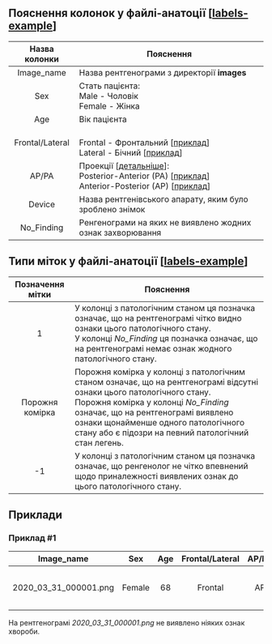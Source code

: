 


## Пояснення колонок у файлі-анатоції [[labels-example](labels-example.csv)]

| Назва колонки  | Пояснення |
| :---: | --- |
| Image_name | Назва рентгенограми з директорії **images**|
| Sex | Стать пацієнта: <br> Male - Чоловік <br> Female - Жінка|
| Age | Вік пацієнта|
| Frontal/Lateral| <br> Frontal - Фронтальний [[приклад](im/view1_frontal2PA.jpg)] <br> Lateral - Бічний [[приклад](im/view2_lateral2.jpg)] |
| AP/PA |  Проекції [[детальніше](https://www.radiologymasterclass.co.uk/tutorials/chest/chest_quality/chest_xray_quality_projection)]: <br> Posterior-Anterior (PA) [[приклад](im/view1_frontal2PA.jpg)] <br> Anterior-Posterior (AP) [[приклад](im/view1_frontalAP.jpg)] |
| Device | Назва рентгенівського апарату, яким було зроблено знімок |
| No_Finding | Ренгенограми на яких не виявлено жодних ознак захворювання |


## Типи міток у файлі-анатоції [[labels-example](labels-example.csv)]

| Позначення мітки  | Пояснення |
| :---: | --- |
| 1 | У колонці з патологічним станом ця позначка означає, що на рентгенограмі чітко видно ознаки цього патологічного стану. <br> У колонці *No_Finding* ця позначка означає, що на рентгенограмі немає ознак жодного патологічного стану. |
| Порожня комірка | Порожня комірка у колонці з патологічним станом означає, що на рентгенограмі відсутні ознаки цього патологічного стану. <br> Порожня комірка у колонці *No_Finding* означає, що на рентгенограмі виявлено ознаки щонайменше одного патологічного стану або є підозри на певний патологічний стан легень. |
| -1| У колонці з патологічним станом ця позначка означає, що ренгенолог не чітко впевнений щодо приналежності виявлених ознак до цього патологічного стану. |


## Приклади

### Приклад \#1

| Image_name | Sex | Age | Frontal/Lateral | AP/PA | Device | No_Finding | Atelectasis| Consolidation | Infiltration | Pneumothorax | Edema | Emphysema | Fibrosis | Effusion | Pneumonia | Pleural_Thickening | Cardiomegaly | Nodule | Mass | Hernia | Tuberculosis  |
| :---: | :---: |:---: | :---: |:---: | :---: |:---: | :---: |:---: | :---: |:---: | :---: | :---: |:---: | :---: |:---: | :---: |:---: | :---: |:---: | :---: |:---: | 
| 2020_03_31_000001.png | Female | 68 | Frontal | AP | Siemens Mobilett XP Digital | 1 |  |  |  |  | |  |  |  |  |  | 

 На рентгенограмі *2020_03_31_000001.png* не виявлено ніяких ознак хвороби.